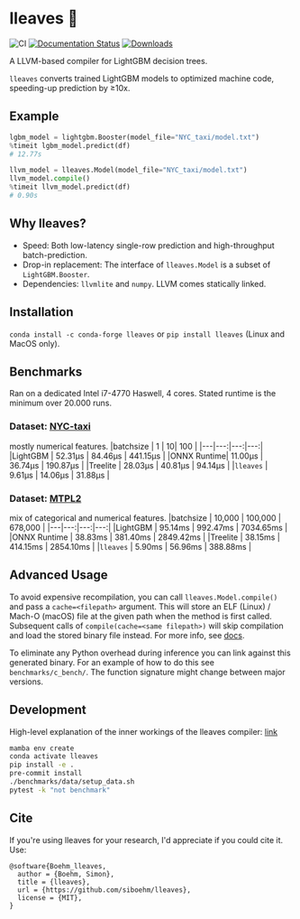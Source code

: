 # lleaves 🍃
![CI](https://github.com/siboehm/lleaves/workflows/CI/badge.svg)
[![Documentation Status](https://readthedocs.org/projects/lleaves/badge/?version=latest)](https://lleaves.readthedocs.io/en/latest/?badge=latest)
[![Downloads](https://pepy.tech/badge/lleaves)](https://pepy.tech/project/lleaves)

A LLVM-based compiler for LightGBM decision trees.

`lleaves` converts trained LightGBM models to optimized machine code, speeding-up prediction by ≥10x.

## Example

```python
lgbm_model = lightgbm.Booster(model_file="NYC_taxi/model.txt")
%timeit lgbm_model.predict(df)
# 12.77s

llvm_model = lleaves.Model(model_file="NYC_taxi/model.txt")
llvm_model.compile()
%timeit llvm_model.predict(df)
# 0.90s 
```

## Why lleaves?
- Speed: Both low-latency single-row prediction and high-throughput batch-prediction.
- Drop-in replacement: The interface of `lleaves.Model` is a subset of `LightGBM.Booster`.
- Dependencies: `llvmlite` and `numpy`. LLVM comes statically linked.

## Installation
`conda install -c conda-forge lleaves` or `pip install lleaves` (Linux and MacOS only).

## Benchmarks
Ran on a dedicated Intel i7-4770 Haswell, 4 cores.
Stated runtime is the minimum over 20.000 runs.

### Dataset: [NYC-taxi](https://www1.nyc.gov/site/tlc/about/tlc-trip-record-data.page)
mostly numerical features.
|batchsize   | 1  | 10| 100 |
|---|---:|---:|---:|
|LightGBM   | 52.31μs   | 84.46μs   | 441.15μs |
|ONNX  Runtime| 11.00μs | 36.74μs | 190.87μs  |
|Treelite   | 28.03μs   | 40.81μs   | 94.14μs  |
|``lleaves``   | 9.61μs | 14.06μs | 31.88μs  |

### Dataset: [MTPL2](https://www.openml.org/d/41214)
mix of categorical and numerical features.
|batchsize   | 10,000  | 100,000  | 678,000 |
|---|---:|---:|---:|
|LightGBM   | 95.14ms | 992.47ms   | 7034.65ms  |
|ONNX  Runtime | 38.83ms  | 381.40ms  | 2849.42ms  |
|Treelite   | 38.15ms | 414.15ms  | 2854.10ms  |
|``lleaves``  | 5.90ms  | 56.96ms | 388.88ms |

## Advanced Usage
To avoid expensive recompilation, you can call `lleaves.Model.compile()` and pass a `cache=<filepath>` argument.
This will store an ELF (Linux) / Mach-O (macOS) file at the given path when the method is first called.
Subsequent calls of `compile(cache=<same filepath>)` will skip compilation and load the stored binary file instead.
For more info, see [docs](https://lleaves.readthedocs.io/en/latest/).

To eliminate any Python overhead during inference you can link against this generated binary.
For an example of how to do this see `benchmarks/c_bench/`.
The function signature might change between major versions.

## Development
High-level explanation of the inner workings of the lleaves compiler: [link](https://siboehm.com/articles/21/lleaves)
```bash
mamba env create
conda activate lleaves
pip install -e .
pre-commit install
./benchmarks/data/setup_data.sh
pytest -k "not benchmark"
```

## Cite
If you're using lleaves for your research, I'd appreciate if you could cite it. Use:
```
@software{Boehm_lleaves,
  author = {Boehm, Simon},
  title = {lleaves},
  url = {https://github.com/siboehm/lleaves},
  license = {MIT},
}
```
